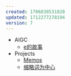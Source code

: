 ```yaml
---
created: 1706838531828
updated: 1712277278194
version: 7
---
```


- <span id="2024-02-13-05-00-46-g147">AIGC</span>
  - [e的故事](docs/2024-02-07-06-52-46-s09t.md)
- <span id="2024-02-13-05-01-53-f4x1">Projects</span>
  - [Memos](docs/2024-02-13-05-02-38-hzz9.md)
  - [缩略词为中心](docs/2024-04-05-08-34-36-d1eh.md)
